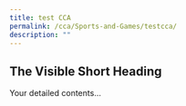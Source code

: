 ```yaml
---
title: test CCA
permalink: /cca/Sports-and-Games/testcca/
description: ""
---
```

<head>
	<style>
.accordion > input[name="collapse"] {
  position: absolute;
  left: -100vw; /* Behind the scene */
}
			
.accordion .content {
  background: #fff;
  overflow: hidden;
  height: 0;
  transition: 0.5s;
  box-shadow: 1px 2px 4px rgba(0, 0, 0, 0.3);
}
		
		.accordion label {
  color: #fff;
  cursor: pointer;
  font-weight: normal;
  padding: 10px;
  background: #b0100c;
  
}
 
.accordion label:hover,
.accordion label:focus {
  background: #252525;
}
 
.accordion .handle label:before {
  font-family: FontAwesome;
  content: "\f107";
  display: inline-block;
  margin-right: 10px;
  font-size: 1em;
  line-height: 1.556em;
  vertical-align: middle;
  transition: 0.4s;
  
}
 
.accordion > input[name="collapse"]:checked ~ .handle label:before {
    transform: rotate(180deg);
    transform-origin: center;
    transition: 0.4s;
}
	.accordion > input[name="collapse"]:checked ~ .content {
  height: 380px;
  transition: height 0.5s;
}
	</style>
	</head>

<section class="accordion">
  <input type="radio" name="collapse" id="handle1" checked="checked">
  <h2 class="handle">
    <label for="handle1">
    The Visible Short Heading 
    </label>
  </h2>
  
  <div class="content">
    <p>Your detailed contents...</p>  
  </div>
</section>